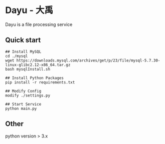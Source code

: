 # Dayu - 大禹

Dayu is a file processing service

## Quick start

    ## Install MySQL
    cd ./mysql
    wget https://downloads.mysql.com/archives/get/p/23/file/mysql-5.7.30-linux-glibc2.12-x86_64.tar.gz
    bash mysqlInstall.sh
    
    ## Install Python Packages
    pip install -r requirements.txt
    
    ## Modify Config
    modify ./settings.py
    
    ## Start Service
    python main.py

## Other
python version > 3.x

